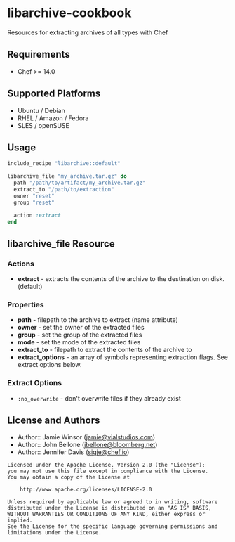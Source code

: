 # libarchive-cookbook

Resources for extracting archives of all types with Chef

## Requirements

- Chef >= 14.0

## Supported Platforms

- Ubuntu / Debian
- RHEL / Amazon / Fedora
- SLES / openSUSE

## Usage

```ruby
include_recipe "libarchive::default"

libarchive_file "my_archive.tar.gz" do
  path "/path/to/artifact/my_archive.tar.gz"
  extract_to "/path/to/extraction"
  owner "reset"
  group "reset"

  action :extract
end
```

## libarchive_file Resource

### Actions

- **extract** - extracts the contents of the archive to the destination on disk. (default)

### Properties

- **path** - filepath to the archive to extract (name attribute)
- **owner** - set the owner of the extracted files
- **group** - set the group of the extracted files
- **mode** - set the mode of the extracted files
- **extract_to** - filepath to extract the contents of the archive to
- **extract_options** - an array of symbols representing extraction flags. See extract options below.

### Extract Options

- `:no_overwrite` - don't overwrite files if they already exist

## License and Authors

- Author:: Jamie Winsor ([jamie@vialstudios.com](mailto:jamie@vialstudios.com))
- Author:: John Bellone ([jbellone@bloomberg.net](mailto:jbellone@bloomberg.net))
- Author:: Jennifer Davis ([sigje@chef.io](mailto:sigje@chef.io))

```
Licensed under the Apache License, Version 2.0 (the "License");
you may not use this file except in compliance with the License.
You may obtain a copy of the License at

    http://www.apache.org/licenses/LICENSE-2.0

Unless required by applicable law or agreed to in writing, software
distributed under the License is distributed on an "AS IS" BASIS,
WITHOUT WARRANTIES OR CONDITIONS OF ANY KIND, either express or implied.
See the License for the specific language governing permissions and
limitations under the License.
```
